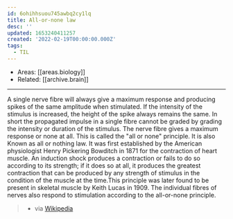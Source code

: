```yaml
---
id: 6ohihhsuou745awbq2cy1lq
title: All-or-none law
desc: ''
updated: 1653240411257
created: '2022-02-19T00:00:00.000Z'
tags:
  - TIL
---
```


- Areas: [[areas.biology]]
- Related: [[archive.brain]]

---

A single nerve fibre will always give a maximum response and producing spikes of the same amplitude when stimulated. If the intensity of the stimulus is increased, the height of the spike always remains the same. In short the propagated impulse in a single fibre cannot be graded by grading the intensity or duration of the stimulus. The nerve fibre gives a maximum response or none at all. This is called the "all or none" principle. It is also Known as all or nothing law. It was first established by the American physiologist Henry Pickering Bowditch in 1871 for the contraction of heart muscle. An induction shock produces a contraction or fails to do so according to its strength; if it does so at all, it produces the greatest contraction that can be produced by any strength of stimulus in the condition of the muscle at the time.This principle was later found to be present in skeletal muscle by Keith Lucas in 1909. The individual fibres of nerves also respond to stimulation according to the all-or-none principle.

> - via [Wikipedia](https://en.wikipedia.org/wiki/All-or-none%20law)
